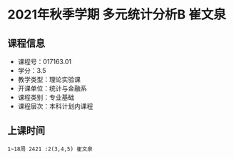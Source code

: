 # 2021年秋季学期 多元统计分析B 崔文泉






## 课程信息

- 课程号：017163.01
- 学分：3.5
- 教学类型：理论实验课
- 开课单位：统计与金融系
- 课程类别：专业基础
- 课程层次：本科计划内课程

## 上课时间

```
1~18周 2421 :2(3,4,5) 崔文泉
```

